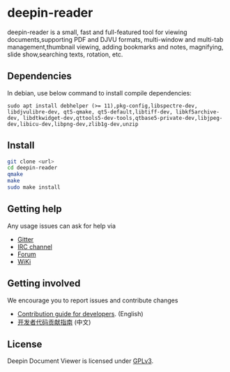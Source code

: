 # deepin-reader

deepin-reader is a small, fast and full-featured tool for viewing documents,supporting PDF and DJVU formats, multi-window and multi-tab management,thumbnail viewing, adding bookmarks and notes, magnifying, slide show,searching texts, rotation, etc.

## Dependencies

In debian, use below command to install compile dependencies:

`sudo apt install debhelper (>= 11),pkg-config,libspectre-dev, libdjvulibre-dev, qt5-qmake, qt5-default,libtiff-dev, libkf5archive-dev, libdtkwidget-dev,qttools5-dev-tools,qtbase5-private-dev,libjpeg-dev,libicu-dev,libpng-dev,zlib1g-dev,unzip`

## Install

```sh
git clone <url>
cd deepin-reader
qmake
make
sudo make install
```

## Getting help

Any usage issues can ask for help via

* [Gitter](https://gitter.im/orgs/linuxdeepin/rooms)
* [IRC channel](https://webchat.freenode.net/?channels=deepin)
* [Forum](https://bbs.deepin.org)
* [WiKi](http://wiki.deepin.org/)

## Getting involved

We encourage you to report issues and contribute changes

* [Contribution guide for developers](https://github.com/linuxdeepin/developer-center/wiki/Contribution-Guidelines-for-Developers-en). (English)
* [开发者代码贡献指南](https://github.com/linuxdeepin/developer-center/wiki/Contribution-Guidelines-for-Developers) (中文)

## License

Deepin Document Viewer is licensed under [GPLv3](LICENSE).
